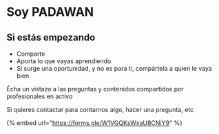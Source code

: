 # Soy PADAWAN

## Si estás empezando

* Comparte
* Aporta lo que vayas aprendiendo
* Si surge una oportunidad, y no es para ti, compártela a quien le vaya bien

Écha un vistazo a las preguntas y contenidos compartidos por profesionales en activo

Si quieres contactar para contarnos algo, hacer una pregunta, etc

{% embed url="https://forms.gle/W1VGQKsWxaU8CNiY9" %}
